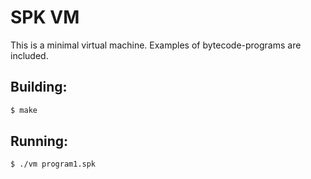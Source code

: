 # SPK VM

This is a minimal virtual machine. Examples of bytecode-programs are included.

## Building:

```bash
$ make
```

## Running:

```bash
$ ./vm program1.spk
```
